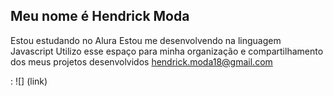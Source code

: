 ## Meu nome é Hendrick Moda 
Estou estudando no Alura 
Estou me desenvolvendo na linguagem Javascript 
Utilizo esse espaço para minha organização e
compartilhamento dos meus projetos desenvolvidos 
hendrick.moda18@gmail.com
<!--
**Hendrick085/Hendrick085** is a ✨ _special_ ✨ repository because its `README.md` (this file) appears on your GitHub profile.

Here are some ideas to get you started:

- 🔭 I’m currently working on ...
- 🌱 I’m currently learning ...
- 👯 I’m looking to collaborate on ...
- 🤔 I’m looking for help with ...
- 💬 Ask me about ...
- 📫 How to reach me: ...
- 😄 Pronouns: ...
- ⚡ Fun fact: ...
-->
:
![] (link)
